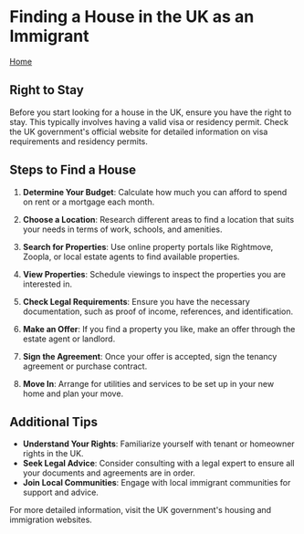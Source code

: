 # Finding a House in the UK as an Immigrant

[Home](README.md)

## Right to Stay
Before you start looking for a house in the UK, ensure you have the right to stay. This typically involves having a valid visa or residency permit. Check the UK government's official website for detailed information on visa requirements and residency permits.

## Steps to Find a House

1. **Determine Your Budget**: Calculate how much you can afford to spend on rent or a mortgage each month.

2. **Choose a Location**: Research different areas to find a location that suits your needs in terms of work, schools, and amenities.

3. **Search for Properties**: Use online property portals like Rightmove, Zoopla, or local estate agents to find available properties.

4. **View Properties**: Schedule viewings to inspect the properties you are interested in.

5. **Check Legal Requirements**: Ensure you have the necessary documentation, such as proof of income, references, and identification.

6. **Make an Offer**: If you find a property you like, make an offer through the estate agent or landlord.

7. **Sign the Agreement**: Once your offer is accepted, sign the tenancy agreement or purchase contract.

8. **Move In**: Arrange for utilities and services to be set up in your new home and plan your move.

## Additional Tips

- **Understand Your Rights**: Familiarize yourself with tenant or homeowner rights in the UK.
- **Seek Legal Advice**: Consider consulting with a legal expert to ensure all your documents and agreements are in order.
- **Join Local Communities**: Engage with local immigrant communities for support and advice.

For more detailed information, visit the UK government's housing and immigration websites.